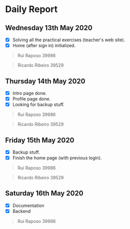 # Daily Report

## Wednesday 13th May 2020

- [x] Solving all the practical exercises (teacher's web site).
- [x] Home (after sign in) initialized.
  
> Rui Raposo 39986

> Ricardo Ribeiro 39529
  
## Thursday 14th May 2020

- [x] Intro page done.
- [x] Profile page done.
- [x] Looking for backup stuff.

> Rui Raposo 39986

> Ricardo Ribeiro 39529

## Friday 15th May 2020

- [x] Backup stuff.
- [x] Finish the home page (with previous login).

> Rui Raposo 39986

> Ricardo Ribeiro 39529

## Saturday 16th May 2020

- [x] Documentation
- [x] Backend

> Rui Raposo 39986
